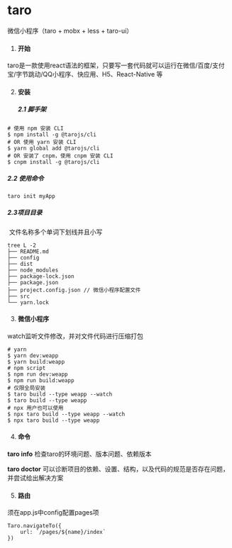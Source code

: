 # taro
微信小程序（taro + mobx + less + taro-ui）

1. #### 开始

taro是一款使用react语法的框架，只要写一套代码就可以运行在微信/百度/支付宝/字节跳动/QQ小程序、快应用、H5、React-Native 等

2. #### 安装

   ##### 2.1 脚手架

```
# 使用 npm 安装 CLI
$ npm install -g @tarojs/cli
# OR 使用 yarn 安装 CLI
$ yarn global add @tarojs/cli
# OR 安装了 cnpm，使用 cnpm 安装 CLI
$ cnpm install -g @tarojs/cli
```

##### 	2.2 使用命令

```
taro init myApp
```

##### 	2.3项目目录

​	文件名称多个单词下划线并且小写

```
tree L -2
├── README.md
├── config
├── dist
├── node_modules
├── package-lock.json
├── package.json
├── project.config.json // 微信小程序配置文件
├── src
└── yarn.lock
```

3. #### 微信小程序

watch监听文件修改，并对文件代码进行压缩打包

```
# yarn
$ yarn dev:weapp
$ yarn build:weapp
# npm script
$ npm run dev:weapp
$ npm run build:weapp
# 仅限全局安装
$ taro build --type weapp --watch
$ taro build --type weapp
# npx 用户也可以使用
$ npx taro build --type weapp --watch
$ npx taro build --type weapp
```

4. #### 命令

**taro info** 检查taro的环境问题、版本问题、依赖版本

**taro doctor** 可以诊断项目的依赖、设置、结构，以及代码的规范是否存在问题，并尝试给出解决方案

5. #### 路由

须在app.js中config配置pages项

```
Taro.navigateTo({
	url: `/pages/${name}/index`
})
```
